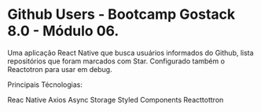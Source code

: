 # Github Users - Bootcamp Gostack 8.0 - Módulo 06.

Uma aplicação React Native que busca usuários informados do Github, lista repositórios que foram marcados com Star. Configurado também o Reactotron para usar em debug.

Principais Técnologias:

  Reac Native
  Axios
  Async Storage
  Styled Components
  Reacttottron
  
